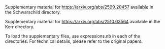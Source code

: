 Supplementary material for https://arxiv.org/abs/2509.20457 available in the Schwarschild directory.

Supplementary material for https://arxiv.org/abs/2510.03564 available in the Kerr directory.

To load the supplementary files, use expressions.nb in each of the directories. For technical details, please refer to the original papers.

